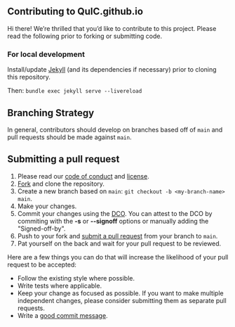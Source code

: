 ## Contributing to QuIC.github.io

Hi there!
We’re thrilled that you’d like to contribute to this project. Please read the following prior to forking or submitting code.

### For local development
Install/update <a href="https://jekyllrb.com/docs/">Jekyll</a>
(and its dependencies if necessary) prior to cloning this repository.

Then:
`bundle exec jekyll serve --livereload`

## Branching Strategy

In general, contributors should develop on branches based off of `main` and pull requests should be made against `main`.

## Submitting a pull request

1. Please read our [code of conduct](CODE-OF-CONDUCT.md) and [license](LICENSE.txt).
1. [Fork](https://github.com/quic/quic.github.io) and clone the repository.
1. Create a new branch based on `main`: `git checkout -b <my-branch-name> main`.
1. Make your changes.
1. Commit your changes using the [DCO](http://developercertificate.org/). You can attest to the DCO by commiting with the **-s** or **--signoff** options or manually adding the "Signed-off-by".
1. Push to your fork and [submit a pull request](https://github.com/quic/quic.github.io/pulls) from your branch to `main`.
1. Pat yourself on the back and wait for your pull request to be reviewed.

Here are a few things you can do that will increase the likelihood of your pull request to be accepted:

- Follow the existing style where possible.
- Write tests where applicable.
- Keep your change as focused as possible.
  If you want to make multiple independent changes, please consider submitting them as separate pull requests.
- Write a [good commit message](http://tbaggery.com/2008/04/19/a-note-about-git-commit-messages.html).

